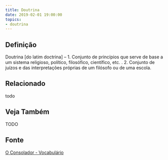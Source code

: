 ```yaml
---
title: Doutrina
date: 2019-02-01 19:00:00
topics:
- doutrina
---
```


## Definição
Doutrina [do latim doctrina] – 1. Conjunto de princípios que serve de base a um
sistema religioso, político, filosófico, científico, etc. . 2. Conjunto de
juízos e das interpretações próprias de um filósofo ou de uma escola.

## Relacionado
todo

## Veja Também
TODO

## Fonte
[O Consolador - Vocabulário](http://www.oconsolador.com.br/linkfixo/vocabulario/principal.html)


